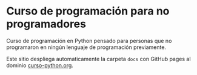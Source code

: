# Curso de programación para no programadores

Curso de programación en Python pensado para personas que no programaron en ningún lenguaje de programación previamente.  

Este sitio despliega automaticamente la carpeta `docs` con GitHub pages al dominio [curso-python.org](https://curso-python.org).  
